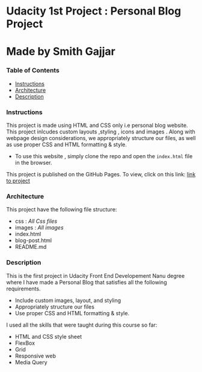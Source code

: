 # Udacity 1st Project : Personal Blog Project
# Made by Smith Gajjar

### Table of Contents

* [Instructions](#instructions)
* [Architecture](#architecture)
* [Description](#description)

### Instructions

This project is made using HTML and CSS only i.e personal blog website. This project inlcudes custom layouts ,styling , icons  and  images . Along with webpage design considerations,  we appropriately structure our files, as well as use proper CSS and HTML formatting & style.

- To use this website , simply clone the repo and open the `index.html` file in the browser.

This project is published on the GitHub Pages. To view, click on this link: [link to project](https://smithg09.github.io/FEND_01_Personal_Blog_Website/index.html)



### Architecture 
This project have the following file structure:
- css
    : *All Css files*
- images
    : *All images*
- index.html
- blog-post.html
- README.md

### Description

This is the first project in Udacity Front End Developement Nanu degree where I have made a  Personal Blog that satisfies all  the following requirements.
- Include custom images, layout, and styling
- Appropriately structure our files
- Use proper CSS and HTML formatting & style.

I used all the skills that were taught during this course so far:

- HTML and CSS style sheet
- FlexBox
- Grid
- Responsive web
- Media Query
